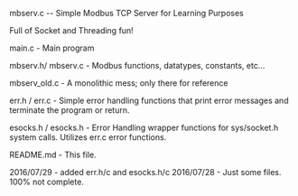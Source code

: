 mbserv.c -- Simple Modbus TCP Server for Learning Purposes

Full of Socket and Threading fun!

main.c - Main program

mbserv.h/ mbserv.c - Modbus functions, datatypes, constants, etc...

mbserv_old.c - A monolithic mess; only there for reference

err.h / err.c - Simple error handling functions that print error messages and
    terminate the program or return.

esocks.h / esocks.h - Error Handling wrapper functions for sys/socket.h system
    calls.  Utilizes err.c error functions.

README.md - This file.

2016/07/29 - added err.h/c and esocks.h/c
2016/07/28 - Just some files.  100% not complete.
